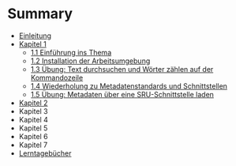 # Summary

* [Einleitung](README.md)
* [Kapitel 1](kapitel-1.md)
  * [1.1 Einführung ins Thema](kapitel-1/11-einfuhrung-ins-thema.md)
  * [1.2 Installation der Arbeitsumgebung](kapitel-1/12-installation-der-arbeitsumgebung.md)
  * [1.3 Übung: Text durchsuchen und Wörter zählen auf der Kommandozeile](kapitel-1/13-ubung-text-durchsuchen-und-worter-zahlen-auf-der-kommandozeile.md)
  * [1.4 Wiederholung zu Metadatenstandards und Schnittstellen](kapitel-1/14-wiederholung-zu-metadatenstandards-und-schnittstellen.md)
  * [1.5 Übung: Metadaten über eine SRU-Schnittstelle laden](kapitel-1/15-ubung-metadaten-uber-eine-sru-schnittstelle-laden.md)
* [Kapitel 2](kapitel-2.md)
* Kapitel 3
* Kapitel 4
* Kapitel 5
* Kapitel 6
* Kapitel 7
* [Lerntagebücher](lerntagebucher.md)

